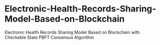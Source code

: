 # Electronic-Health-Records-Sharing-Model-Based-on-Blockchain
Electronic Health Records Sharing Model Based on Blockchain with Checkable State PBFT Consensus Algorithm
